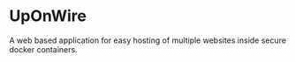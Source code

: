 # UpOnWire
A web based application for easy hosting of multiple websites inside secure docker containers.
